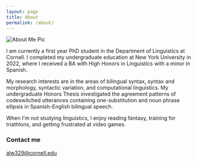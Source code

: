 ```yaml
---
layout: page
title: About
permalink: /about/
---
```


![About Me Pic](https://i.imgur.com/KmwcKGd.jpg)

I am currently a first year PhD student in the Department of Linguistics at Cornell. I completed my undergraduate education at New York University in 2022, where I received a BA with High Honors in Linguistics with a minor in Spanish.

My research interests are in the areas of bilingual syntax, syntax and morphology, syntactic variation, and computational linguistics. My undergraduate Honors Thesis investigated the agreement patterns of codeswitched utterances containing one-substitution and noun phrase ellipsis in Spanish-English bilingual speech.

When I'm not studying linguistics, I enjoy reading fantasy, training for triathlons, and getting frustrated at video games.

### Contact me

[alw329@cornell.edu](mailto:alw329@cornell.edu)
